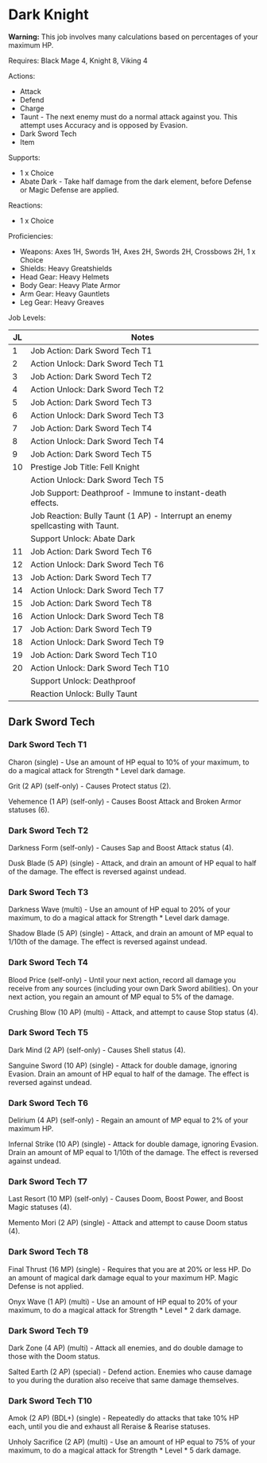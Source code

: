 # Dark Knight

**Warning:** This job involves many calculations based on percentages of your maximum HP.

Requires: Black Mage 4, Knight 8, Viking 4

Actions:

- Attack
- Defend
- Charge
- Taunt - The next enemy must do a normal attack against you. This attempt uses Accuracy and is opposed by Evasion.
- Dark Sword Tech
- Item

Supports:

- 1 x Choice
- Abate Dark - Take half damage from the dark element, before Defense or Magic Defense are applied.

Reactions:

- 1 x Choice

Proficiencies:

- Weapons: Axes 1H, Swords 1H, Axes 2H, Swords 2H, Crossbows 2H, 1 x Choice
- Shields: Heavy Greatshields
- Head Gear: Heavy Helmets
- Body Gear: Heavy Plate Armor
- Arm Gear: Heavy Gauntlets
- Leg Gear: Heavy Greaves

Job Levels:

| JL | Notes |
| --- | --- |
| 1 | Job Action: Dark Sword Tech T1
| 2 | Action Unlock: Dark Sword Tech T1
| 3 | Job Action: Dark Sword Tech T2
| 4 | Action Unlock: Dark Sword Tech T2
| 5 | Job Action: Dark Sword Tech T3
| 6 | Action Unlock: Dark Sword Tech T3
| 7 | Job Action: Dark Sword Tech T4
| 8 | Action Unlock: Dark Sword Tech T4
| 9 | Job Action: Dark Sword Tech T5
| 10 | Prestige Job Title: Fell Knight
|    | Action Unlock: Dark Sword Tech T5
|    | Job Support: Deathproof - Immune to instant-death effects.
|    | Job Reaction: Bully Taunt (1 AP) - Interrupt an enemy spellcasting with Taunt.
|    | Support Unlock: Abate Dark
| 11 | Job Action: Dark Sword Tech T6
| 12 | Action Unlock: Dark Sword Tech T6
| 13 | Job Action: Dark Sword Tech T7
| 14 | Action Unlock: Dark Sword Tech T7
| 15 | Job Action: Dark Sword Tech T8
| 16 | Action Unlock: Dark Sword Tech T8
| 17 | Job Action: Dark Sword Tech T9
| 18 | Action Unlock: Dark Sword Tech T9
| 19 | Job Action: Dark Sword Tech T10
| 20 | Action Unlock: Dark Sword Tech T10
|    | Support Unlock: Deathproof
|    | Reaction Unlock: Bully Taunt

## Dark Sword Tech

### Dark Sword Tech T1

Charon (single) - Use an amount of HP equal to 10% of your maximum, to do a magical attack for Strength * Level dark damage.

Grit (2 AP) (self-only) - Causes Protect status (2).

Vehemence (1 AP) (self-only) - Causes Boost Attack and Broken Armor statuses (6).

### Dark Sword Tech T2

Darkness Form (self-only) - Causes Sap and Boost Attack status (4).

Dusk Blade (5 AP) (single) - Attack, and drain an amount of HP equal to half of the damage. The effect is reversed against undead.

### Dark Sword Tech T3

Darkness Wave (multi) - Use an amount of HP equal to 20% of your maximum, to do a magical attack for Strength * Level dark damage.

Shadow Blade (5 AP) (single) - Attack, and drain an amount of MP equal to 1/10th of the damage. The effect is reversed against undead.

### Dark Sword Tech T4

Blood Price (self-only) - Until your next action, record all damage you receive from any sources (including your own Dark Sword abilities). On your next action, you regain an amount of MP equal to 5% of the damage.

Crushing Blow (10 AP) (multi) - Attack, and attempt to cause Stop status (4).

### Dark Sword Tech T5

Dark Mind (2 AP) (self-only) - Causes Shell status (4).

Sanguine Sword (10 AP) (single) - Attack for double damage, ignoring Evasion. Drain an amount of HP equal to half of the damage. The effect is reversed against undead.

### Dark Sword Tech T6

Delirium (4 AP) (self-only) - Regain an amount of MP equal to 2% of your maximum HP.

Infernal Strike (10 AP) (single) - Attack for double damage, ignoring Evasion. Drain an amount of MP equal to 1/10th of the damage. The effect is reversed against undead.

### Dark Sword Tech T7

Last Resort (10 MP) (self-only) - Causes Doom, Boost Power, and Boost Magic statuses (4).

Memento Mori (2 AP) (single) - Attack and attempt to cause Doom status (4).

### Dark Sword Tech T8

Final Thrust (16 MP) (single) - Requires that you are at 20% or less HP. Do an amount of magical dark damage equal to your maximum HP. Magic Defense is not applied.

Onyx Wave (1 AP) (multi) - Use an amount of HP equal to 20% of your maximum, to do a magical attack for Strength * Level * 2 dark damage.

### Dark Sword Tech T9

Dark Zone (4 AP) (multi) - Attack all enemies, and do double damage to those with the Doom status.

Salted Earth (2 AP) (special) - Defend action. Enemies who cause damage to you during the duration also receive that same damage themselves.

### Dark Sword Tech T10

Amok (2 AP) (BDL+) (single) - Repeatedly do attacks that take 10% HP each, until you die and exhaust all Reraise & Rearise statuses.

Unholy Sacrifice (2 AP) (multi) - Use an amount of HP equal to 75% of your maximum, to do a magical attack for Strength * Level * 5 dark damage.
